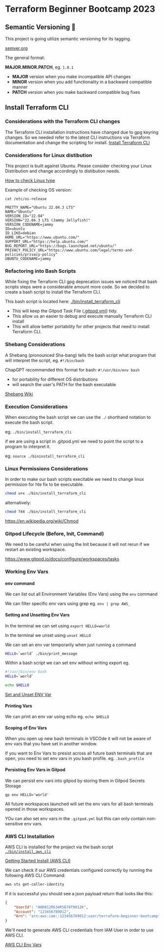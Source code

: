 # Terraform Beginner Bootcamp 2023

## Semantic Versioning :mage:
This project is going utilize semantic versioning for its tagging.

[semver.org](https://semver.org)

The general format:

 **MAJOR.MINOR.PATCH**, eg. `1.0.1`

- **MAJOR** version when you make incompatible API changes
- **MINOR** version when you add functionality in a backward compatible manner
- **PATCH** version when you make backward compatible bug fixes

## Install Terraform CLI

### Considerations with the Terraform CLI changes
The Terraform CLI installation instructions have changed due to gpg keyring changes. 
So we needed refer to the latest CLI instructions via Terraform documentation and change the scripting for install.
[Install Terraform CLI](https://developer.hashicorp.com/terraform/tutorials/aws-get-started/install-cli)

### Considerations for Linux distibution

This project is built against Ubuntu.
Please consider checking your Linux Distribution and change accordingly to distibution needs.

[How to check Linux type](https://www.cyberciti.biz/faq/how-to-check-os-version-in-linux-command-line/)

Example of checking OS version:

```
cat /etc/os-release

PRETTY_NAME="Ubuntu 22.04.3 LTS"
NAME="Ubuntu"
VERSION_ID="22.04"
VERSION="22.04.3 LTS (Jammy Jellyfish)"
VERSION_CODENAME=jammy
ID=ubuntu
ID_LIKE=debian
HOME_URL="https://www.ubuntu.com/"
SUPPORT_URL="https://help.ubuntu.com/"
BUG_REPORT_URL="https://bugs.launchpad.net/ubuntu/"
PRIVACY_POLICY_URL="https://www.ubuntu.com/legal/terms-and-policies/privacy-policy"
UBUNTU_CODENAME=jammy
```

### Refactoring into Bash Scripts

While fixing the Terraform CLI gpg deprecation issues we 
noticed that  bash scripts steps were a considerable amount more code. 
So we decided to create a bash script to install the Terraform CLI.

This bash script is located here: [./bin/install_terraform_cli](./bin/install_terraform_cli)

- This will keep the Gitpod Task File ([.gitpod.yml](.gitpod.yml)) tidy.
- This allow us an easier to debug and execute manually Terraform CLI install
- This will allow better portability for other projects that need to install Terraform CLI.

### Shebang Considerations

A Shebang (pronounced Sha-bang) tells the bash script what program that will interpret the script, eg. `#!/bin/bash`

ChapGPT recommended this format for bash: `#!/usr/bin/env bash`

- for portability for different OS distributions
- will search the user's PATH for the bash executable

[Shebang Wiki](https://en.wikipedia.org/wiki/Shebang_(Unix))


### Execution Considerations

When executing the bash script we can use the `./` shorthand notation to execute the bash script.

eg. `./bin/install_terraform_cli`

if we are using a script in .gitpod.yml we need to point the script to a program to interpret it.

eg. `source ./bininstall_terraform_cli`


### Linux Permissions Considerations

In order to make our bash scripts execitable we need to change linux permission for hte fix to be executable.
```sh
chmod u+x ./bin/install_terraform_cli
```
alternatively:
```sh
chmod 744 ./bin/install_terraform_cli
```

https://en.wikipedia.org/wiki/Chmod

### Gitpod Lifecycle (Before, Init, Command)

We need to be careful when using the Init because it will not rerun if we restart an existing workspace.

https://www.gitpod.io/docs/configure/workspaces/tasks


### Working Env Vars

#### env command

We can list out all Environment Variables (Env Vars) using the `env` command

We can filter specific env vars using grep eg. `env | grep AWS_`

#### Setting and Unsetting Env Vars

In the terminal we can set using `export HELLO=world`

In the terminal we unset using `unset HELLO`

We can set an env var temporarily when just running a command

```sh
HELLO=`world` ./bin/print_message
```
Within a bash script we can set env without writing export eg.

```sh
#!/usr/bin/env bash
HELLO=`world`

echo $HELLO
```

[Set and Unset ENV Var](https://www.cyberciti.biz/faq/linux-osx-bsd-unix-bash-undefine-environment-variable/)

#### Printing Vars

We can print an env var using echo eg. `echo $HELLO`

#### Scoping of Env Vars

When you open up new bash terminals in VSCOde it will not be aware of env vars that you have set in another window.

If you want to Env Vars to presist across all future bash terminals that are open, you need to set env vars in you bash profile. eg. `.bash_profile`

#### Persisting Env Vars in Gitpod

We can persist env vars into gitpod by storing them in Gitpod Secrets Storage

```
gp env HELLO='world'
```

All future workspaces launched will set the env vars for all bash terminals opened in those workspaces.

YOu can also set env vars in the `.gitpod.yml` but this can only contain non-sensitive env vars.

### AWS CLI Installation

AWS CLI is installed for the project via the bash script [`./bin/install_aws_cli`](./bin/install_aws_cli)

[Getting Started Install (AWS CLI)](https://docs.aws.amazon.com/cli/latest/userguide/getting-started-install.html)

We can check if our AWS credentials configured correctly by running the following AWS CLI Command:

```sh
aws sts get-caller-identity
```

If it is successful you should see a json payload return that looks like this:

```json
{
    "UserId": "A0D012R634R5678T9012K",
    "Account": "123456789012",
    "Arn": "arn:aws:iam::123456789012:user/terraform-beginner-bootcamp"
}
```

We'll need to generate AWS CLI credentials from IAM User in order to use AWS CLI.

[AWS CLI Env Vars](https://docs.aws.amazon.com/cli/latest/userguide/cli-configure-envvars.html)